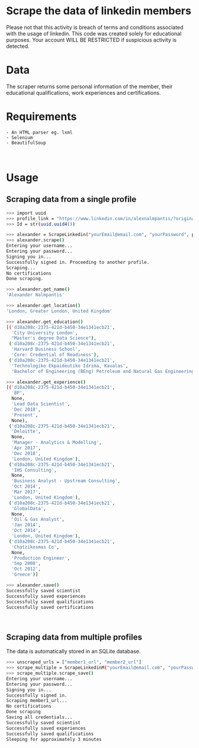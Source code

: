<h1>Scrape the data of linkedin members</h1>
Please not that this activity is breach of terms and conditions associated with the usage of linkedin. This code was created solely for educational purposes. Your account WILL BE RESTRICTED if suspicious activity is detected.

<br/>

<h1>Data</h1>
The scraper returns some personal information of the member, their educational qualifications, work experiences and certifications.

<br/>

<h1>Requirements</h1>

    - An HTML parser eg. lxml
    - Selenium
    - BeautifulSoup

<br/>

<h1>Usage</h1>

<h2> Scraping data from a single profile</h2>

```bash
>>> import uuid
>>> profile_link = "https://www.linkedin.com/in/alexnalmpantis/?originalSubdomain=uk"
>>> Id = str(uuid.uuid4())

>>> alexander = ScrapeLinkedin("yourEmail@email.com", "yourPassword", profile_link, Id)
>>> alexander.scrape()
Entering your username...
Entering your password...
Signing you in...
Successfully signed in. Proceeding to another profile.
Scraping...
No certifications
Done scraping.

>>> alexander.get_name()
'Alexander Nalmpantis'

>>> alexander.get_location()
'London, Greater London, United Kingdom'

>>> alexander.get_education()
[('d10a208c-2375-421d-b450-34e1341ecb21',
  'City University London',
  "Master's degree Data Science"),
 ('d10a208c-2375-421d-b450-34e1341ecb21',
  'Harvard Business School',
  'Core: Credential of Readiness'),
 ('d10a208c-2375-421d-b450-34e1341ecb21',
  'Technologiko Ekpaideutiko Idrima, Kavalas',
  'Bachelor of Engineering (BEng) Petroleum and Natural Gas Engineering')]

>>> alexander.get_experience()
[('d10a208c-2375-421d-b450-34e1341ecb21',
  'BP',
  None,
  'Lead Data Scientist',
  'Dec 2018',
  'Present',
  None),
 ('d10a208c-2375-421d-b450-34e1341ecb21',
  'Deloitte',
  None,
  'Manager - Analytics & Modelling',
  'Apr 2017',
  'Dec 2018',
  'London, United Kingdom'),
 ('d10a208c-2375-421d-b450-34e1341ecb21',
  'IHS Consulting',
  None,
  'Business Analyst - Upstream Consulting',
  'Oct 2014',
  'Mar 2017',
  'London, United Kingdom'),
 ('d10a208c-2375-421d-b450-34e1341ecb21',
  'GlobalData',
  None,
  'Oil & Gas Analyst',
  'Jan 2014',
  'Oct 2014',
  'London, United Kingdom'),
 ('d10a208c-2375-421d-b450-34e1341ecb21',
  'Chatzikosmas Co',
  None,
  'Production Engineer',
  'Sep 2008',
  'Oct 2012',
  'Greece')]

>>> alexander.save()
Successfully saved scientist
Successfully saved experiences
Successfully saved qualifications
Successfully saved certifications
```

<br/>

<h2>Scraping data from multiple profiles</h2>

The data is automatically stored in an SQLite database.

```bash
>>> unscraped_urls = ["member1_url", "member2_url"]
>>> scrape_multiple = ScrapeLinkedinM("yourEmail@email.com", "yourPassword", unscraped_urls)
>>> scrape_multiple.scrape_save()
Entering your username...
Entering your password...
Signing you in...
Successfully signed in.
Scraping member1_url...
No certifications
Done scraping
Saving all credentials...
Successfully saved scientist
Successfully saved experiences
Successfully saved qualifications
Sleeping for approximately 3 minutes
```